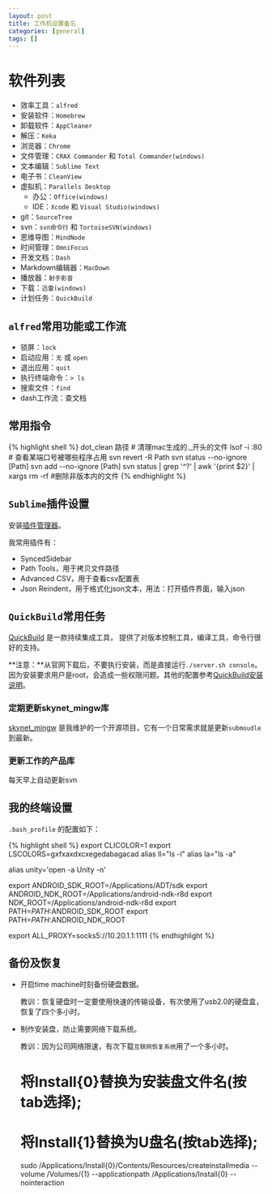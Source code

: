 ```yaml
---
layout: post
title: 工作机设置备忘
categories: [general]
tags: []
---
```


# 软件列表

* 效率工具：`alfred`
* 安装软件：`Homebrew`
* 卸载软件：`AppCleaner`
* 解压：`Keka`
* 浏览器：`Chrome`
* 文件管理：`CRAX Commander` 和 `Total Commander(windows)`
* 文本编辑：`Sublime Text`
* 电子书：`CleanView`
* 虚拟机：`Parallels Desktop`
  * 办公：`Office(windows)`
  * IDE：`Xcode` 和 `Visual Studio(windows)`
* git：`SourceTree`
* svn：`svn命令行` 和 `TortoiseSVN(windows)`
* 思维导图：`MindNode`
* 时间管理：`OmniFocus`
* 开发文档：`Dash`
* Markdown编辑器：`MacDown`
* 播放器：`射手影音`
* 下载：`迅雷(windows)`
* 计划任务：`QuickBuild`

## `alfred`常用功能或工作流
* 锁屏：`lock`
* 启动应用：`无` 或 `open`
* 退出应用：`quit`
* 执行终端命令：`> ls`
* 搜索文件：`find`
* dash工作流：查文档

## 常用指令

{% highlight shell %}
dot_clean 路径 # 清理mac生成的._开头的文件
lsof -i :80 # 查看某端口号被哪些程序占用
svn revert -R Path 
svn status --no-ignore [Path]
svn add --no-ignore [Path]
svn status | grep '^?' | awk '{print $2}' | xargs rm -rf #删除非版本内的文件
{% endhighlight %}	

## `Sublime`插件设置

安装[插件管理器](https://packagecontrol.io/installation)。

我常用插件有：

* SyncedSidebar
* Path Tools，用于拷贝文件路径
* Advanced CSV，用于查看csv配置表
* Json Reindent，用于格式化json文本，用法：打开插件界面，输入json

## `QuickBuild`常用任务
[QuickBuild](http://www.pmease.com/) 是一款持续集成工具，
提供了对版本控制工具，编译工具，命令行很好的支持。

**注意：**从官网下载后，不要执行安装，而是直接运行`./server.sh console`。因为安装要求用户是root，会造成一些权限问题。其他的配置参考[QuickBuild安装说明](http://pureivan.blog.51cto.com/2035414/1607215)。

### 定期更新skynet_mingw库
[skynet_mingw](https://github.com/dpull/skynet-mingw) 是我维护的一个开源项目，它有一个日常需求就是更新`submoudle`到最新。

### 更新工作的产品库
每天早上自动更新svn

## 我的终端设置

`.bash_profile` 的配置如下：

{% highlight shell %}
export CLICOLOR=1
export LSCOLORS=gxfxaxdxcxegedabagacad
alias ll="ls -l"
alias la="ls -a"

alias unity='open -a Unity -n'

export ANDROID_SDK_ROOT=/Applications/ADT/sdk
export ANDROID_NDK_ROOT=/Applications/android-ndk-r8d
export NDK_ROOT=/Applications/android-ndk-r8d
export PATH=$PATH:$ANDROID_SDK_ROOT
export PATH=$PATH:$ANDROID_NDK_ROOT 

export ALL_PROXY=socks5://10.20.1.1:1111
{% endhighlight %}

## 备份及恢复

* 开启time machine时刻备份硬盘数据。

  教训：恢复硬盘时一定要使用快速的传输设备，有次使用了usb2.0的硬盘盒，恢复了四个多小时。

* 制作安装盘，防止需要网络下载系统。

  教训：因为公司网络限速，有次下载`互联网恢复系统`用了一个多小时。


  	# 将Install{0}替换为安装盘文件名(按tab选择);
  	# 将Install{1}替换为U盘名(按tab选择);
  	sudo /Applications/Install{0}/Contents/Resources/createinstallmedia --volume /Volumes/{1} --applicationpath /Applications/Install{0} --nointeraction 